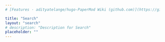 ```yaml
---
# [Features · adityatelange/hugo-PaperMod Wiki (github.com)](https://github.com/adityatelange/hugo-PaperMod/wiki/Features#search-page)

title: "Search"
layout: "search"
# description: "Description for Search"
placeholder: ""
---
```

